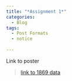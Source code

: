 ```yaml
---
title: "*Assignment 1*"
categories:
  - Blog
tags:
  - Post Formats
  - notice
  
---
```


Link to poster

> [link to 1869 data](https://docs.google.com/presentation/d/1QajPH7eJGfZtUtbgUApJSBrxgcjQrgsq/edit?usp=sharing&ouid=110725705341882244228&rtpof=true&sd=true)
